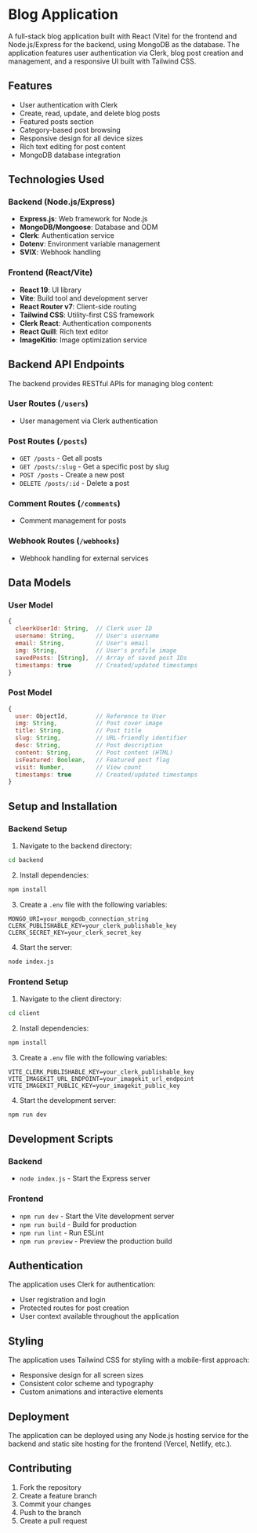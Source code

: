 # Blog Application

A full-stack blog application built with React (Vite) for the frontend and Node.js/Express for the backend, using MongoDB as the database. The application features user authentication via Clerk, blog post creation and management, and a responsive UI built with Tailwind CSS.

## Features

- User authentication with Clerk
- Create, read, update, and delete blog posts
- Featured posts section
- Category-based post browsing
- Responsive design for all device sizes
- Rich text editing for post content
- MongoDB database integration

## Technologies Used

### Backend (Node.js/Express)

- **Express.js**: Web framework for Node.js
- **MongoDB/Mongoose**: Database and ODM
- **Clerk**: Authentication service
- **Dotenv**: Environment variable management
- **SVIX**: Webhook handling

### Frontend (React/Vite)

- **React 19**: UI library
- **Vite**: Build tool and development server
- **React Router v7**: Client-side routing
- **Tailwind CSS**: Utility-first CSS framework
- **Clerk React**: Authentication components
- **React Quill**: Rich text editor
- **ImageKitio**: Image optimization service

## Backend API Endpoints

The backend provides RESTful APIs for managing blog content:

### User Routes (`/users`)

- User management via Clerk authentication

### Post Routes (`/posts`)

- `GET /posts` - Get all posts
- `GET /posts/:slug` - Get a specific post by slug
- `POST /posts` - Create a new post
- `DELETE /posts/:id` - Delete a post

### Comment Routes (`/comments`)

- Comment management for posts

### Webhook Routes (`/webhooks`)

- Webhook handling for external services

## Data Models

### User Model

```javascript
{
  cleerkUserId: String,  // Clerk user ID
  username: String,      // User's username
  email: String,         // User's email
  img: String,           // User's profile image
  savedPosts: [String],  // Array of saved post IDs
  timestamps: true       // Created/updated timestamps
}
```

### Post Model

```javascript
{
  user: ObjectId,        // Reference to User
  img: String,           // Post cover image
  title: String,         // Post title
  slug: String,          // URL-friendly identifier
  desc: String,          // Post description
  content: String,       // Post content (HTML)
  isFeatured: Boolean,   // Featured post flag
  visit: Number,         // View count
  timestamps: true       // Created/updated timestamps
}
```

## Setup and Installation

### Backend Setup

1. Navigate to the backend directory:

```bash
cd backend
```

2. Install dependencies:

```bash
npm install
```

3. Create a `.env` file with the following variables:

```
MONGO_URI=your_mongodb_connection_string
CLERK_PUBLISHABLE_KEY=your_clerk_publishable_key
CLERK_SECRET_KEY=your_clerk_secret_key
```

4. Start the server:

```bash
node index.js
```

### Frontend Setup

1. Navigate to the client directory:

```bash
cd client
```

2. Install dependencies:

```bash
npm install
```

3. Create a `.env` file with the following variables:

```
VITE_CLERK_PUBLISHABLE_KEY=your_clerk_publishable_key
VITE_IMAGEKIT_URL_ENDPOINT=your_imagekit_url_endpoint
VITE_IMAGEKIT_PUBLIC_KEY=your_imagekit_public_key
```

4. Start the development server:

```bash
npm run dev
```

## Development Scripts

### Backend

- `node index.js` - Start the Express server

### Frontend

- `npm run dev` - Start the Vite development server
- `npm run build` - Build for production
- `npm run lint` - Run ESLint
- `npm run preview` - Preview the production build

## Authentication

The application uses Clerk for authentication:

- User registration and login
- Protected routes for post creation
- User context available throughout the application

## Styling

The application uses Tailwind CSS for styling with a mobile-first approach:

- Responsive design for all screen sizes
- Consistent color scheme and typography
- Custom animations and interactive elements

## Deployment

The application can be deployed using any Node.js hosting service for the backend and static site hosting for the frontend (Vercel, Netlify, etc.).

## Contributing

1. Fork the repository
2. Create a feature branch
3. Commit your changes
4. Push to the branch
5. Create a pull request
